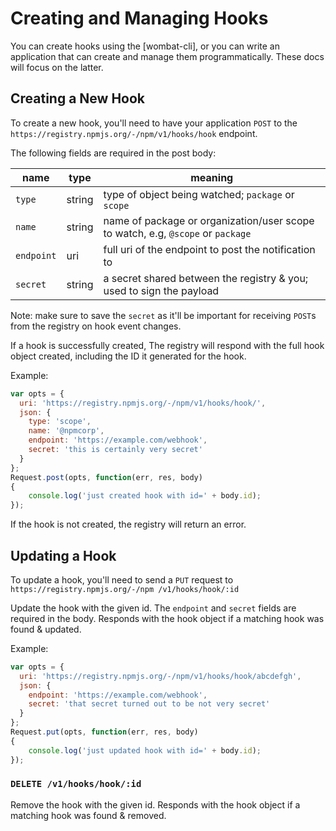 # Creating and Managing Hooks

You can create hooks using the [wombat-cli], or you can write
an application that can create and manage them programmatically.
These docs will focus on the latter.

## Creating a New Hook

To create a new hook, you'll need to have your application `POST` to
the `https://registry.npmjs.org/-/npm/v1/hooks/hook` endpoint.

The following fields are required in the post body:

| name | type | meaning |
| ---- | ---- | ------- |
| `type` | string | type of object being watched; `package` or `scope` |
| `name` | string | name of package or organization/user scope to watch, e.g, `@scope` or `package` |
| `endpoint` | uri | full uri of the endpoint to post the notification to |
| `secret` | string | a secret shared between the registry & you; used to sign the payload |

Note: make sure to save the `secret` as it'll be important for receiving `POST`s
from the registry on hook event changes.

If a hook is successfully created, The registry will respond with the full hook object created,
including the ID it generated for the hook.

Example:

```js
var opts = {
  uri: 'https://registry.npmjs.org/-/npm/v1/hooks/hook/',
  json: {
    type: 'scope',
    name: '@npmcorp',
    endpoint: 'https://example.com/webhook',
    secret: 'this is certainly very secret'
  }
};
Request.post(opts, function(err, res, body)
{
    console.log('just created hook with id=' + body.id);
});
```

If the hook is not created, the registry will return an error.

## Updating a Hook

To update a hook, you'll need to send a `PUT` request to 
`https://registry.npmjs.org/-/npm /v1/hooks/hook/:id`

Update the hook with the given id. The `endpoint` and `secret` fields are required in the body. Responds with the hook object if a matching hook was found & updated.

Example:

```js
var opts = {
  uri: 'https://registry.npmjs.org/-/npm/v1/hooks/hook/abcdefgh',
  json: {
    endpoint: 'https://example.com/webhook',
    secret: 'that secret turned out to be not very secret'
  }
};
Request.put(opts, function(err, res, body)
{
    console.log('just updated hook with id=' + body.id);
});
```

### `DELETE /v1/hooks/hook/:id`

Remove the hook with the given id. Responds with the hook object if a matching hook was found & removed.
